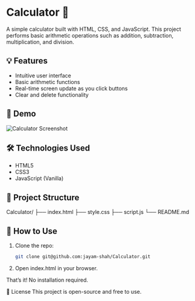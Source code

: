 # Calculator 🔢

A simple  calculator built with HTML, CSS, and JavaScript. This project performs basic arithmetic operations such as addition, subtraction, multiplication, and division.

## 💡 Features

- Intuitive user interface
- Basic arithmetic functions
- Real-time screen update as you click buttons
- Clear and delete functionality

## 🚀 Demo

![Calculator Screenshot](screenshot.png) 

## 🛠️ Technologies Used

- HTML5
- CSS3
- JavaScript (Vanilla)

## 📁 Project Structure
Calculator/
├── index.html
├── style.css
├── script.js
└── README.md

## 🔧 How to Use

1. Clone the repo:

   ```bash
   git clone git@github.com:jayam-shah/Calculator.git

2. Open index.html in your browser.

That’s it! No installation required.

📄 License
This project is open-source and free to use.
